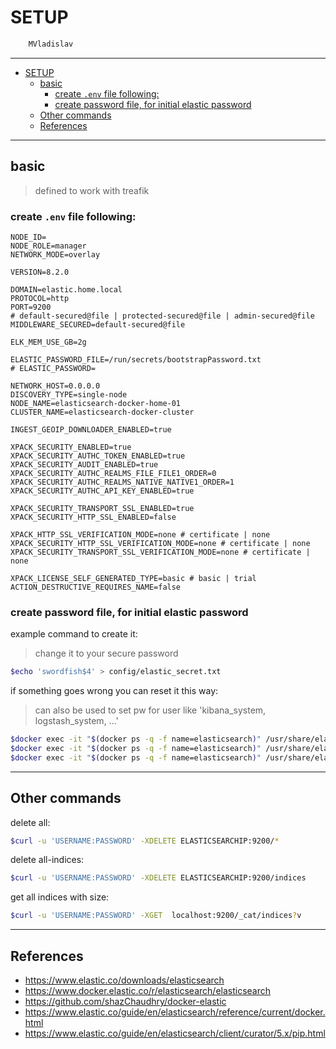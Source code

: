 # SETUP

```sh
    MVladislav
```

---

- [SETUP](#setup)
  - [basic](#basic)
    - [create `.env` file following:](#create-env-file-following)
    - [create password file, for initial elastic password](#create-password-file-for-initial-elastic-password)
  - [Other commands](#other-commands)
  - [References](#references)

---

## basic

> defined to work with treafik

### create `.env` file following:

```env
NODE_ID=
NODE_ROLE=manager
NETWORK_MODE=overlay

VERSION=8.2.0

DOMAIN=elastic.home.local
PROTOCOL=http
PORT=9200
# default-secured@file | protected-secured@file | admin-secured@file
MIDDLEWARE_SECURED=default-secured@file

ELK_MEM_USE_GB=2g

ELASTIC_PASSWORD_FILE=/run/secrets/bootstrapPassword.txt
# ELASTIC_PASSWORD=

NETWORK_HOST=0.0.0.0
DISCOVERY_TYPE=single-node
NODE_NAME=elasticsearch-docker-home-01
CLUSTER_NAME=elasticsearch-docker-cluster

INGEST_GEOIP_DOWNLOADER_ENABLED=true

XPACK_SECURITY_ENABLED=true
XPACK_SECURITY_AUTHC_TOKEN_ENABLED=true
XPACK_SECURITY_AUDIT_ENABLED=true
XPACK_SECURITY_AUTHC_REALMS_FILE_FILE1_ORDER=0
XPACK_SECURITY_AUTHC_REALMS_NATIVE_NATIVE1_ORDER=1
XPACK_SECURITY_AUTHC_API_KEY_ENABLED=true

XPACK_SECURITY_TRANSPORT_SSL_ENABLED=true
XPACK_SECURITY_HTTP_SSL_ENABLED=false

XPACK_HTTP_SSL_VERIFICATION_MODE=none # certificate | none
XPACK_SECURITY_HTTP_SSL_VERIFICATION_MODE=none # certificate | none
XPACK_SECURITY_TRANSPORT_SSL_VERIFICATION_MODE=none # certificate | none

XPACK_LICENSE_SELF_GENERATED_TYPE=basic # basic | trial
ACTION_DESTRUCTIVE_REQUIRES_NAME=false
```

### create password file, for initial elastic password

example command to create it:

> change it to your secure password

```sh
$echo 'swordfish$4' > config/elastic_secret.txt
```

if something goes wrong you can reset it this way:

> can also be used to set pw for user like 'kibana_system, logstash_system, ...'

```sh
$docker exec -it "$(docker ps -q -f name=elasticsearch)" /usr/share/elasticsearch/bin/elasticsearch-reset-password -u elastic
$docker exec -it "$(docker ps -q -f name=elasticsearch)" /usr/share/elasticsearch/bin/elasticsearch-reset-password -u kibana_system
$docker exec -it "$(docker ps -q -f name=elasticsearch)" /usr/share/elasticsearch/bin/elasticsearch-reset-password -u logstash_system
```

---

## Other commands

delete all:

```sh
$curl -u 'USERNAME:PASSWORD' -XDELETE ELASTICSEARCHIP:9200/*
```

delete all-indices:

```sh
$curl -u 'USERNAME:PASSWORD' -XDELETE ELASTICSEARCHIP:9200/indices
```

get all indices with size:

```sh
$curl -u 'USERNAME:PASSWORD' -XGET  localhost:9200/_cat/indices?v
```

---

## References

- <https://www.elastic.co/downloads/elasticsearch>
- <https://www.docker.elastic.co/r/elasticsearch/elasticsearch>
- <https://github.com/shazChaudhry/docker-elastic>
- <https://www.elastic.co/guide/en/elasticsearch/reference/current/docker.html>
- <https://www.elastic.co/guide/en/elasticsearch/client/curator/5.x/pip.html>
